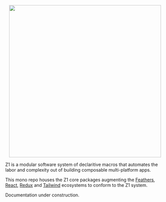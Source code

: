 <p align="center"><img align="center" style="width:480px;max-width:480px" width="480px" src="https://rawcdn.githack.com/SaucecodeOfficial/zero-one-core/17207f1792105cbc32079ff7eb157c591eaf2501/logo-text.png"/></p>


Z1 is a modular software system of declaritive macros that automates the labor and complexity out of building composable multi-platform apps.

This mono repo houses the Z1 core packages augmenting the [Feathers](https://feathersjs.com/), [React](https://reactjs.org/), [Redux](https://redux.js.org/) and [Tailwind](https://tailwindcss.com/) ecosystems to conform to the Z1 system.

Documentation under construction. 
